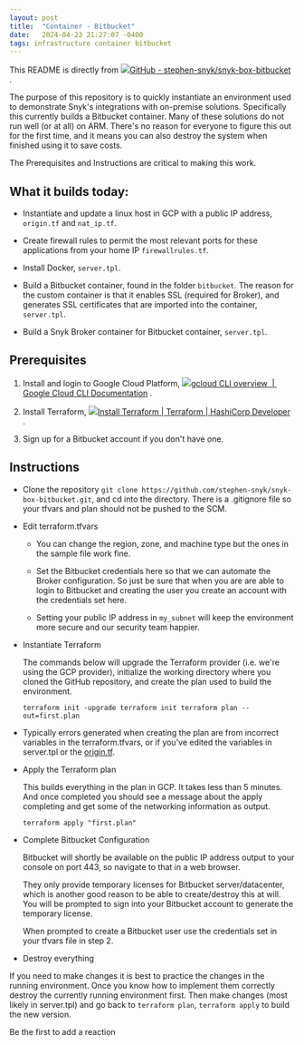 ```yaml
---
layout: post
title:  "Container - Bitbucket"
date:   2024-04-23 21:27:07 -0400
tags: infrastructure container bitbucket
---
```


This README is directly from [![](Bitbucket%20Container%20with%20Broker%20-%20Stephen%20Perciballi%20-%20Confluence/fluidicon.png)GitHub - stephen-snyk/snyk-box-bitbucket](https://github.com/stephen-snyk/snyk-box-bitbucket.git) .

The purpose of this repository is to quickly instantiate an environment used to demonstrate Snyk's integrations with on-premise solutions. Specifically this currently builds a Bitbucket container. Many of these solutions do not run well (or at all) on ARM. There's no reason for everyone to figure this out for the first time, and it means you can also destroy the system when finished using it to save costs.

The Prerequisites and Instructions are critical to making this work.

## What it builds today:

-   Instantiate and update a linux host in GCP with a public IP address, `origin.tf` and `nat_ip.tf`.
    
-   Create firewall rules to permit the most relevant ports for these applications from your home IP `firewallrules.tf`.
    
-   Install Docker, `server.tpl`.
    
-   Build a Bitbucket container, found in the folder `bitbucket`. The reason for the custom container is that it enables SSL (required for Broker), and generates SSL certificates that are imported into the container, `server.tpl`.
    
-   Build a Snyk Broker container for Bitbucket container, `server.tpl`.
    

## Prerequisites

1.  Install and login to Google Cloud Platform, [![](Bitbucket%20Container%20with%20Broker%20-%20Stephen%20Perciballi%20-%20Confluence/favicon.ico)gcloud CLI overview  |  Google Cloud CLI Documentation](https://cloud.google.com/sdk/gcloud/) .
    
2.  Install Terraform, [![](Bitbucket%20Container%20with%20Broker%20-%20Stephen%20Perciballi%20-%20Confluence/favicon.1.ico)Install Terraform | Terraform | HashiCorp Developer](https://learn.hashicorp.com/tutorials/terraform/install-cli) .
    
3.  Sign up for a Bitbucket account if you don't have one.
    

## Instructions

-   Clone the repository `git clone https://github.com/stephen-snyk/snyk-box-bitbucket.git`, and cd into the directory. There is a .gitignore file so your tfvars and plan should not be pushed to the SCM.
    
-   Edit terraform.tfvars
    
    -   You can change the region, zone, and machine type but the ones in the sample file work fine.
        
    -   Set the Bitbucket credentials here so that we can automate the Broker configuration. So just be sure that when you are are able to login to Bitbucket and creating the user you create an account with the credentials set here.
        
    -   Setting your public IP address in `my_subnet` will keep the environment more secure and our security team happier.
        
-   Instantiate Terraform
    
    The commands below will upgrade the Terraform provider (i.e. we're using the GCP provider), initialize the working directory where you cloned the GitHub repository, and create the plan used to build the environment.
    
    `terraform init -upgrade terraform init terraform plan --out=first.plan`
    
-   Typically errors generated when creating the plan are from incorrect variables in the terraform.tfvars, or if you've edited the variables in server.tpl or the [origin.tf](http://origin.tf/ "http://origin.tf").
    
-   Apply the Terraform plan
    
    This builds everything in the plan in GCP. It takes less than 5 minutes. And once completed you should see a message about the apply completing and get some of the networking information as output.
    
    `terraform apply "first.plan"`
    
-   Complete Bitbucket Configuration
    
    Bitbucket will shortly be available on the public IP address output to your console on port 443, so navigate to that in a web browser.
    
    They only provide temporary licenses for Bitbucket server/datacenter, which is another good reason to be able to create/destroy this at will. You will be prompted to sign into your Bitbucket account to generate the temporary license.
    
    When prompted to create a Bitbucket user use the credentials set in your tfvars file in step 2.
    
-   Destroy everything
    

If you need to make changes it is best to practice the changes in the running environment. Once you know how to implement them correctly destroy the currently running environment first. Then make changes (most likely in server.tpl) and go back to `terraform plan`, `terraform apply` to build the new version.

Be the first to add a reaction